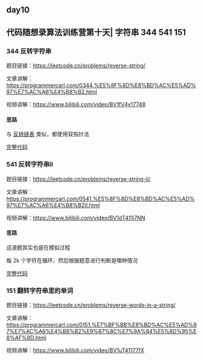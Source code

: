 ## day10

## 代码随想录算法训练营第十天| 字符串 344 541 151

### 344 反转字符串

题目链接：https://leetcode.cn/problems/reverse-string/

文章讲解：https://programmercarl.com/0344.%E5%8F%8D%E8%BD%AC%E5%AD%97%E7%AC%A6%E4%B8%B2.html

视频讲解：https://www.bilibili.com/video/BV1fV4y17748

#### 思路
与 [反转链表](https://github.com/hd2yao/leetcode/tree/master/training/day3/0206_reverse_linked_list.go) 类似，都使用双指针法

[完整代码](https://github.com/hd2yao/leetcode/tree/master/training/day10/0344_reverse_string.go)

### 541 反转字符串II

题目链接：https://leetcode.cn/problems/reverse-string-ii/

文章讲解：https://programmercarl.com/0541.%E5%8F%8D%E8%BD%AC%E5%AD%97%E7%AC%A6%E4%B8%B2II.html

视频讲解：https://www.bilibili.com/video/BV1dT411j7NN

#### 思路
这道题其实也是在模拟过程

每 2k 个字符在循环，然后根据题意进行判断是哪种情况

[完整代码](https://github.com/hd2yao/leetcode/tree/master/training/day10/0541_reverse_string_ii.go)


### 151 翻转字符串里的单词

题目链接：https://leetcode.cn/problems/reverse-words-in-a-string/

文章讲解：https://programmercarl.com/0151.%E7%BF%BB%E8%BD%AC%E5%AD%97%E7%AC%A6%E4%B8%B2%E9%87%8C%E7%9A%84%E5%8D%95%E8%AF%8D.html

视频讲解：https://www.bilibili.com/video/BV1uT41177fX
